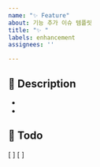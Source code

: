 ```yaml
---
name: "✨ Feature"
about: 기능 추가 이슈 템플릿
title: "✨ "
labels: enhancement
assignees: ''

---
```


## 📌 Description
- 
- 

##  :memo: Todo
[ ] 
[ ]
